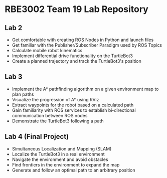 # RBE3002 Team 19 Lab Repository


## Lab 2

- Get comfortable with creating ROS Nodes in Python and launch files
- Get familiar with the Publisher/Subscriber Paradigm used by ROS Topics
- Calculate mobile robot kinematics
- Implement differential drive functionality on the TurtleBot3
- Create a planned trajectory and track the TurtleBot3's position


## Lab 3

- Implement the A* pathfinding algorithm on a given environment map to plan paths
- Visualize the progression of A* using RViz
- Extract waypoints for the robot based on a calculated path
- Gain familiarity with ROS services to establish bi-directional communication between ROS nodes
- Demonstrate the TurtleBot3 following a path


## Lab 4 (Final Project)

- Simultaneous Localization and Mapping (SLAM)
- Localize the TurtleBot3 in a real environment
- Navigate the environment and avoid obstacles
- Find frontiers in the environment to expand the map
- Generate and follow an optimal path to an arbitrary position
